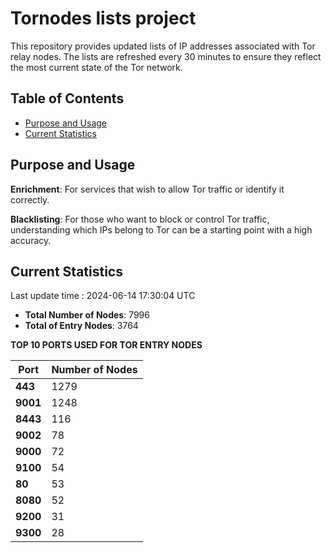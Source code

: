 # Tornodes lists project

This repository provides updated lists of IP addresses associated with Tor relay nodes. The lists are refreshed every 30 minutes to ensure they reflect the most current state of the Tor network.

## Table of Contents

- [Purpose and Usage](#purpose-and-usage)
- [Current Statistics](#current-statistics)


## Purpose and Usage

**Enrichment**: For services that wish to allow Tor traffic or identify it correctly.

**Blacklisting**: For those who want to block or control Tor traffic, understanding which IPs belong to Tor can be a starting point with a high accuracy.

## Current Statistics

Last update time : 2024-06-14 17:30:04 UTC

- **Total Number of Nodes**: 7996
- **Total of Entry Nodes**: 3764

**TOP 10 PORTS USED FOR TOR ENTRY NODES**

| **Port** | **Number of Nodes** |
|------|-----------------|
| **443**   | 1279  |
| **9001**   | 1248  |
| **8443**   | 116  |
| **9002**   | 78  |
| **9000**   | 72  |
| **9100**   | 54  |
| **80**   | 53  |
| **8080**   | 52  |
| **9200**   | 31  |
| **9300**   | 28  |

